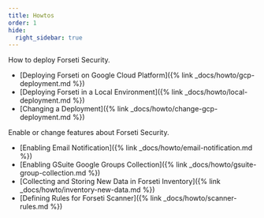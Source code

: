```yaml
---
title: Howtos
order: 1
hide:
  right_sidebar: true
---
```


How to deploy Forseti Security.

- [Deploying Forseti on Google Cloud Platform]({% link _docs/howto/gcp-deployment.md %})
- [Deploying Forseti in a Local Environment]({% link _docs/howto/local-deployment.md %})
- [Changing a Deployment]({% link _docs/howto/change-gcp-deployment.md %})

Enable or change features about Forseti Security.

- [Enabling Email Notification]({% link _docs/howto/email-notification.md %})
- [Enabling GSuite Google Groups Collection]({% link _docs/howto/gsuite-group-collection.md %})
- [Collecting and Storing New Data in Forseti Inventory]({% link _docs/howto/inventory-new-data.md %})
- [Defining Rules for Forseti Scanner]({% link _docs/howto/scanner-rules.md %})

